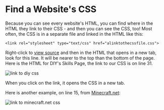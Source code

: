 # Find a Website's CSS

Because you can see every website's HTML, you can find where in the HTML they link to their CSS - and then you can see the CSS, too! Most often, the CSS is in a separate file and linked in the HTML like this:

    <link rel="stylesheet" type="text/css" href="alinktothecssfile.css">

Right-click to [view source](/challenge/1) and then in the HTML that opens in a new tab, look for this line. It will be nearer to the top than the bottom of the page. Here is the HTML for DIY's Skills Page, the link to our CSS is on line 31.

![link to diy css](http://diy-visualpedia.s3.amazonaws.com/diy-css-link.png)

When you click on the link, it opens the CSS in a new tab. 

Here is another example, on line 15, from [Minecraft.net](http://www.minecraft.net):

![link to minecraft.net css](http://diy-visualpedia.s3.amazonaws.com/minecraft-css.png)


 